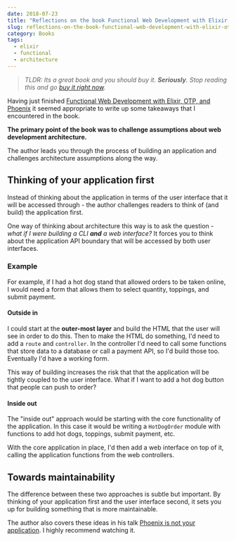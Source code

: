 ```yaml
---
date: 2018-07-23
title: "Reflections on the book Functional Web Development with Elixir, OTP, and Phoenix"
slug: reflections-on-the-book-functional-web-development-with-elixir-otp-and-phoenix
category: Books
tags:
  - elixir
  - functional
  - architecture
---
```


> _TLDR: Its a great book and you should buy it. **Seriously**. Stop reading this and go [buy it right now](https://pragprog.com/book/lhelph/functional-web-development-with-elixir-otp-and-phoenix)._

Having just finished [Functional Web Development with Elixir, OTP, and Phoenix](https://pragprog.com/book/lhelph/functional-web-development-with-elixir-otp-and-phoenix) it seemed appropriate to write up some takeaways that I encountered in the book. 

**The primary point of the book was to challenge assumptions about web development architecture.**

The author leads you through the process of building an application and challenges architecture assumptions along the way. 

## Thinking of your application first
Instead of thinking about the application in terms of the user interface that it will be accessed through - the author challenges readers to think of (and build) the application first. 

One way of thinking about architecture this way is to ask the question - _what if I were building a CLI **and** a web interface?_ It forces you to think about the application API boundary that will be accessed by both user interfaces.

### Example
For example, if I had a hot dog stand that allowed orders to be taken online, I would need a form that allows them to select quantity, toppings, and submit payment. 

#### Outside in
I could start at the __outer-most layer__ and build the HTML that the user will see in order to do this. Then to make the HTML do something, I'd need to add a `route` and `controller`. In the controller I'd need to call some functions that store data to a database or call a payment API, so I'd build those too. Eventually I'd have a working form. 

This way of building increases the risk that that the application will be tightly coupled to the user interface. What if I want to add a hot dog button that people can push to order? 

#### Inside out
The "inside out" approach would be starting with the core functionality of the application. In this case it would be writing a `HotDogOrder` module with functions to add hot dogs, toppings, submit payment, etc. 

With the core application in place, I'd then add a web interface on top of it, calling the application functions from the web controllers.

## Towards maintainability
The difference between these two approaches is subtle but important. By thinking of your application first and the user interface second, it sets you up for building something that is more maintainable. 

The author also covers these ideas in his talk [Phoenix is not your application](https://www.youtube.com/watch?v=lDKCSheBc-8). I highly recommend watching it. 

